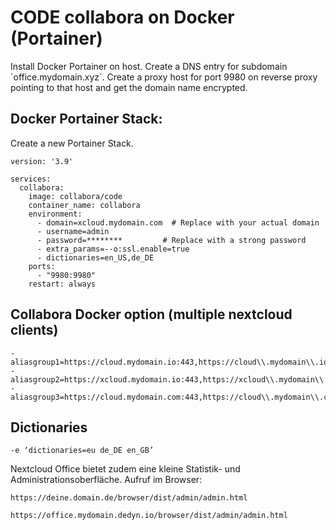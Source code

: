 # CODE collabora on Docker (Portainer)

Install Docker Portainer on host. Create a DNS entry for subdomain \`office.mydomain.xyz\`. Create a proxy host for port 9980 on reverse proxy pointing to that host and get the domain name encrypted.

## Docker Portainer Stack:

Create a new Portainer Stack.

```
version: '3.9'

services:
  collabora:
    image: collabora/code
    container_name: collabora
    environment:
      - domain=xcloud.mydomain.com  # Replace with your actual domain
      - username=admin
      - password=********         # Replace with a strong password
      - extra_params=--o:ssl.enable=true
      - dictionaries=en_US,de_DE
    ports:
      - "9980:9980"
    restart: always
```

   

## Collabora Docker option (multiple nextcloud clients)

```
- aliasgroup1=https://cloud.mydomain.io:443,https://cloud\\.mydomain\\.io:443
- aliasgroup2=https://xcloud.mydomain.io:443,https://xcloud\\.mydomain\\.io:443
- aliasgroup3=https://cloud.mydomain.com:443,https://cloud\\.mydomain\\.com:443
```

## Dictionaries

```
-e ‘dictionaries=eu de_DE en_GB’
```

Nextcloud Office bietet zudem eine kleine Statistik- und  Administrationsoberfläche. Aufruf im  Browser:

```
https://deine.domain.de/browser/dist/admin/admin.html
```

```
https://office.mydomain.dedyn.io/browser/dist/admin/admin.html
```
